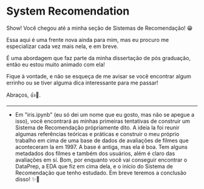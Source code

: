 # System Recomendation

Show! Você chegou até a minha seção de Sistemas de Recomendação! 😁

Essa aqui é uma frente nova ainda para mim, mas eu procuro me especializar cada vez mais nela, e em breve.

É uma abordagem que faz parte da minha dissertação de pós graduação, então eu estou muito animado com ela!

Fique à vontade, e não se esqueça de me avisar se você encontrar algum errinho ou se tiver alguma dica interessante para me passar!

Abraços, 👍🐄.


------------------------------------------------------------------------------------------------------------------------------------------------

* Em "iris.ipynb" (eu só dei um nome que eu gosto, mas não se apegue a isso), você encontrará as minhas primeiras tentativas de construir um Sistema de Recomendação própriamente dito. A ideia la foi reunir algumas referências teóricas e práticas e construir o meu próprio trabalho em cima de uma base de dados de avaliações de filmes que aconteceram la em 1997. A base é antiga, mas ela é boa. Tem alguns metadados dos filmes e também dos usuários, além é claro das avaliações em sí. Bom, por enquanto você vai conseguir encontrar o DataPrep, a EDA que fiz em cima dela, e o início do Sistema de Recomendação que tenho estudado. Em breve teremos a conclusão disso! ✨🎥
